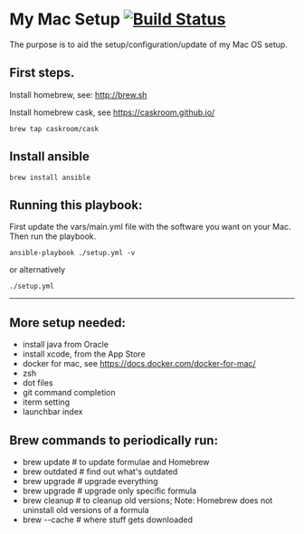 # My Mac Setup   [![Build Status](https://travis-ci.org/mchidzik/mac_setup.svg?branch=master)](https://travis-ci.org/mchidzik/mac_setup)

The purpose is to aid the setup/configuration/update of my Mac OS setup. 

## First steps.
Install homebrew, see: http://brew.sh

Install homebrew cask, see https://caskroom.github.io/

````
brew tap caskroom/cask
````

## Install ansible

````
brew install ansible
````

## Running this playbook:
First update the vars/main.yml file with the software you want on your Mac. Then run the playbook.


````
ansible-playbook ./setup.yml -v
````

or alternatively
````
./setup.yml
````

----

## More setup needed:
- install java from Oracle
- install xcode, from the App Store
- docker for mac, see https://docs.docker.com/docker-for-mac/
- zsh
- dot files
- git command completion
- iterm setting
- launchbar index

## Brew commands to periodically run:

- brew update              # to update formulae and Homebrew
- brew outdated            # find out what's outdated
- brew upgrade             # upgrade everything
- brew upgrade <formula>   # upgrade only specific formula
- brew cleanup             # to cleanup old versions; Note: Homebrew does not uninstall old versions of a formula
- brew --cache             # where stuff gets downloaded

